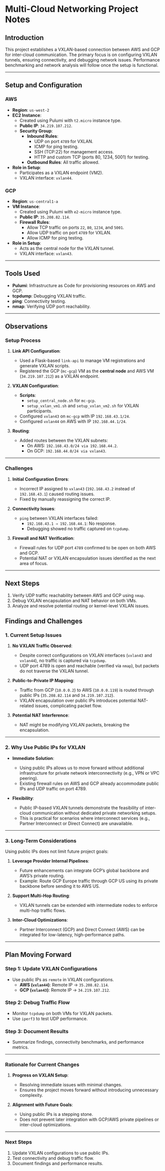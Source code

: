 # **Multi-Cloud Networking Project Notes**

## **Introduction**
This project establishes a VXLAN-based connection between AWS and GCP for inter-cloud communication. The primary focus is on configuring VXLAN tunnels, ensuring connectivity, and debugging network issues. Performance benchmarking and network analysis will follow once the setup is functional.

---

## **Setup and Configuration**

### **AWS**
- **Region**: `us-west-2`
- **EC2 Instance**:
  - Created using Pulumi with `t2.micro` instance type.
  - **Public IP**: `34.219.107.212`.
  - **Security Group**:
    - **Inbound Rules**:
      - UDP on port `4789` for VXLAN.
      - ICMP for ping testing.
      - SSH (TCP:22) for management access.
      - HTTP and custom TCP (ports 80, 1234, 5001) for testing.
    - **Outbound Rules**: All traffic allowed.
- **Role in Setup**:
  - Participates as a VXLAN endpoint (VM2).
  - VXLAN interface: `vxlan44`.

### **GCP**
- **Region**: `us-central1-a`
- **VM Instance**:
  - Created using Pulumi with `e2-micro` instance type.
  - **Public IP**: `35.208.82.114`.
  - **Firewall Rules**:
    - Allow TCP traffic on ports `22`, `80`, `1234`, and `5001`.
    - Allow UDP traffic on port `4789` for VXLAN.
    - Allow ICMP for ping testing.
- **Role in Setup**:
  - Acts as the central node for the VXLAN tunnel.
  - VXLAN interface: `vxlan43`.

---

## **Tools Used**
- **Pulumi**: Infrastructure as Code for provisioning resources on AWS and GCP.
- **tcpdump**: Debugging VXLAN traffic.
- **ping**: Connectivity testing.
- **nmap**: Verifying UDP port reachability.

---

## **Observations**

### **Setup Process**
1. **Link API Configuration**:
   - Used a Flask-based `link-api` to manage VM registrations and generate VXLAN scripts.
   - Registered the GCP (`mc-gcp`) VM as the **central node** and AWS VM (`34.219.107.212`) as a VXLAN endpoint.

2. **VXLAN Configuration**:
   - **Scripts**:
     - `setup_central_node.sh` for `mc-gcp`.
     - `setup_vxlan_vm1.sh` and `setup_vxlan_vm2.sh` for VXLAN participants.
   - Configured `vxlan43` on `mc-gcp` with IP `192.168.43.1/24`.
   - Configured `vxlan44` on AWS with IP `192.168.44.1/24`.

3. **Routing**:
   - Added routes between the VXLAN subnets:
     - On AWS: `192.168.43.0/24 via 192.168.44.2`.
     - On GCP: `192.168.44.0/24 via vxlan43`.

---

### **Challenges**
1. **Initial Configuration Errors**:
   - Incorrect IP assigned to `vxlan43` (`192.168.43.2` instead of `192.168.43.1`) caused routing issues.
   - Fixed by manually reassigning the correct IP.

2. **Connectivity Issues**:
   - `ping` between VXLAN interfaces failed:
     - `192.168.43.1 → 192.168.44.1`: No response.
     - Debugging showed no traffic captured on `tcpdump`.

3. **Firewall and NAT Verification**:
   - Firewall rules for UDP port `4789` confirmed to be open on both AWS and GCP.
   - Potential NAT or VXLAN encapsulation issues identified as the next area of focus.

---

## **Next Steps**
1. Verify UDP traffic reachability between AWS and GCP using `nmap`.
2. Debug VXLAN encapsulation and NAT behavior on both VMs.
3. Analyze and resolve potential routing or kernel-level VXLAN issues.


## **Findings and Challenges**

### **1. Current Setup Issues**
1. **No VXLAN Traffic Observed**:
   - Despite correct configurations on VXLAN interfaces (`vxlan43` and `vxlan44`), no traffic is captured via `tcpdump`.
   - UDP port 4789 is open and reachable (verified via `nmap`), but packets do not traverse the VXLAN tunnel.

2. **Public-to-Private IP Mapping**:
   - Traffic from GCP (`10.0.0.2`) to AWS (`10.0.0.119`) is routed through public IPs (`35.208.82.114` and `34.219.107.212`).
   - VXLAN encapsulation over public IPs introduces potential NAT-related issues, complicating packet flow.

3. **Potential NAT Interference**:
   - NAT might be modifying VXLAN packets, breaking the encapsulation.

---

### **2. Why Use Public IPs for VXLAN**
- **Immediate Solution**:
  - Using public IPs allows us to move forward without additional infrastructure for private network interconnectivity (e.g., VPN or VPC peering).
  - Existing firewall rules on AWS and GCP already accommodate public IPs and UDP traffic on port 4789.
  
- **Flexibility**:
  - Public IP-based VXLAN tunnels demonstrate the feasibility of inter-cloud communication without dedicated private networking setups.
  - This is practical for scenarios where interconnect services (e.g., Partner Interconnect or Direct Connect) are unavailable.

---

### **3. Long-Term Considerations**
Using public IPs does not limit future project goals:
1. **Leverage Provider Internal Pipelines**:
   - Future enhancements can integrate GCP’s global backbone and AWS’s private routing.
   - Example: Route GCP Europe traffic through GCP US using its private backbone before sending it to AWS US.

2. **Support Multi-Hop Routing**:
   - VXLAN tunnels can be extended with intermediate nodes to enforce multi-hop traffic flows.

3. **Inter-Cloud Optimizations**:
   - Partner Interconnect (GCP) and Direct Connect (AWS) can be integrated for low-latency, high-performance paths.

---

## **Plan Moving Forward**
### **Step 1: Update VXLAN Configurations**
- Use public IPs as `remote` in VXLAN configurations.
  - **AWS (`vxlan44`)**: Remote IP → `35.208.82.114`.
  - **GCP (`vxlan43`)**: Remote IP → `34.219.107.212`.

### **Step 2: Debug Traffic Flow**
- Monitor `tcpdump` on both VMs for VXLAN packets.
- Use `iperf3` to test UDP performance.

### **Step 3: Document Results**
- Summarize findings, connectivity benchmarks, and performance metrics.

---

### **Rationale for Current Changes**
1. **Progress on VXLAN Setup**:
   - Resolving immediate issues with minimal changes.
   - Ensures the project moves forward without introducing unnecessary complexity.

2. **Alignment with Future Goals**:
   - Using public IPs is a stepping stone.
   - Does not prevent later integration with GCP/AWS private pipelines or inter-cloud optimizations.

---

### **Next Steps**
1. Update VXLAN configurations to use public IPs.
2. Test connectivity and debug traffic flow.
3. Document findings and performance results.